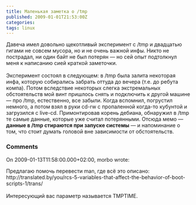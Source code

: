 ```yaml
---
title: Маленькая заметка о /tmp
published: 2009-01-01T21:53:00Z
categories: 
tags: linux
---
```


Давеча имел довольно щекотливый эксперимент с /tmp и двадцатью гигами не совсем мусора, но и не очень важной инфы. Никто не пострадал, ни один байт не был потерян — но сей опыт подтолкнул меня к написанию сией краткой заметочки.<br /><a name='more'></a><br />Эксперимент состоял в следующем: в /tmp была залита некоторая инфа, которую собирались забрать оттуда до вечера (т.е. до ребута компа). Потом вследствие некоторых слегка экстремальных обстоятельств мой винт пришлось снять и подключить к другой машине — про /tmp, естественно, все забыли. Когда вспомнил, погрустил немного, а потом взял в руки cd-rw с пропаленной когда-то кубунтой и загрузился с live-cd. Примонтировав корень дебиана, обнаружил в /tmp те самые данные, которые уже считал потерянными. Отсюда мемо — <b>данные в /tmp стираются при запуске системы</b> — и напоминание о том, что стоит думать головой вне зависимости от обстоятельств.

<h3 id='hakyll-convert-comments-title'>Comments</h3>
<div class='hakyll-convert-comment'>
<p class='hakyll-convert-comment-date'>On 2009-01-13T11:58:00.000+02:00, morbo wrote:</p>
<p class='hakyll-convert-comment-body'>
Предлагаю помочь перевести man, где всё это описано: http://translated.by/you/rcs-5-variables-that-affect-the-behavior-of-boot-scripts-1/trans/<BR/><BR/>Интересующий вас параметр называется TMPTIME.
</p>
</div>



